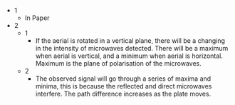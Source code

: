 - 1
	- In Paper
- 2
	- 1
		- If the aerial is rotated in a vertical plane, there will be a changing in the intensity of microwaves detected. There will be a maximum when aerial is vertical, and a minimum when aerial is horizontal. Maximum is the plane of polarisation of the microwaves.
	- 2
		- The observed signal will go through a series of maxima and minima, this is because the reflected and direct microwaves interfere. The path difference increases as the plate moves.